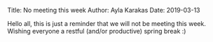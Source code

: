 Title: No meeting this week
Author: Ayla Karakas
Date: 2019-03-13

Hello all, this is just a reminder that we will not be meeting this week.
Wishing everyone a restful (and/or productive) spring break :)
